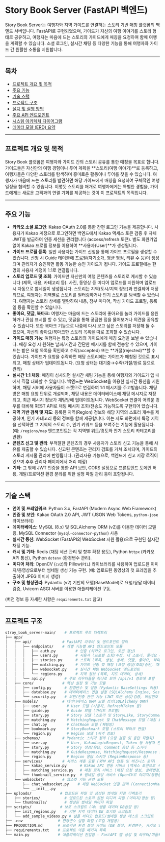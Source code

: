 # Story Book Server (FastAPI 백엔드)

Story Book Server는 여행자와 지역 가이드를 연결하는 스토리 기반 매칭 플랫폼의 백엔드 서버입니다. FastAPI로 구현되었으며, 가이드가 자신의 여행 이야기를 스토리 형태로 공유하고, 여행자는 마음에 드는 스토리의 가이드에게 매칭을 요청하여 함께 여행을 계획할 수 있습니다. 소셜 로그인, 실시간 채팅 등 다양한 기능을 통해 여행자와 가이드 간 원활한 소통을 지원합니다.

---

## 목차
- [프로젝트 개요 및 목적](#프로젝트-개요-및-목적)
- [주요 기능](#주요-기능)
- [기술 스택](#기술-스택)
- [프로젝트 구조](#프로젝트-구조)
- [설치 및 실행 방법](#설치-및-실행-방법)
- [주요 API 엔드포인트](#주요-api-엔드포인트)
- [시스템 아키텍처 다이어그램](#시스템-아키텍처-다이어그램)
- [데이터 모델 (ERD) 요약](#데이터-모델-erd-요약)
---

## 프로젝트 개요 및 목적

Story Book 플랫폼은 여행자와 가이드 간의 스토리 공유를 통한 매칭을 목표로 합니다. 가이드들은 자신만의 여행 경험이나 투어 계획을 **스토리(여행 이야기)**로 등록하고, 여행자들은 다양한 스토리를 탐색하며 흥미로운 활동이나 투어를 찾을 수 있습니다. 여행자가 마음에 드는 스토리를 발견하면 해당 가이드에게 매칭을 요청하여 구체적인 여행 일정을 협의할 수 있습니다. 이렇듯 스토리를 매개로 여행자에게는 특별한 경험을, 가이드에게는 새로운 고객과의 연결 기회를 제공하는 것이 이 프로젝트의 목적입니다.

---

## 주요 기능

-   **카카오 소셜 로그인**: Kakao OAuth 2.0를 통한 간편 로그인 기능을 제공합니다. 사용자가 Kakao 계정으로 로그인하면 백엔드에서 Kakao 액세스 토큰 검증 후 자체 JWT를 발급하여 인증 세션을 관리합니다 (access/refresh 토큰). 별도 회원가입 없이 Kakao 프로필 정보를 이용하여 **사용자(User)**가 생성됩니다.
-   **가이드 프로필 등록**: 일반 사용자는 가이드 신청을 통해 가이드 프로필을 생성할 수 있습니다. 신청 시 Guide 테이블에 프로필(자기소개, 평균 평점, 리뷰 수 등)이 생성되며 관리자가 승인하면 활동 가능한 승인 가이드가 됩니다. 가이드 프로필에는 한 명의 사용자 계정이 1:1로 연결됩니다.
-   **스토리 업로드 및 조회**: 가이드만 자신만의 여행 콘텐츠를 스토리로 게시할 수 있습니다 (제목, 내용, 카테고리 등). 사진, 동영상 등 미디어 업로드를 지원하며 업로드 시 자동으로 썸네일이 생성됩니다. 스토리는 지역(도시/지역 정보)과 연결되어 저장되므로, 여행자는 지역별로 스토리를 필터링하거나 인기 스토리를 탐색할 수 있습니다. 여행자는 스토리 상세를 열람하여 내용, 첨부 미디어, 작성 가이드 프로필, 등록일 등을 확인할 수 있습니다.
-   **좋아요, 댓글, 북마크**: 여행자는 마음에 드는 스토리에 좋아요를 눌러 가이드를 응원하거나 관심 표시를 할 수 있고, 댓글을 통해 궁금한 점을 물어보거나 의견을 공유할 수 있습니다. 또한 북마크 기능으로 나중에 다시 보고 싶은 스토리를 저장해 둘 수 있으며, 자신의 좋아요/북마크한 스토리 목록을 따로 조회할 수 있습니다.
-   **가이드 매칭 기능**: 여행자는 특정 스토리의 가이드에게 매칭 요청을 보낼 수 있습니다. 매칭 요청 시 원하는 날짜/시간과 간단한 메시지를 함께 전송할 수 있으며, 가이드는 받은 요청 목록을 확인하고 수락(accepted) 또는 **거절(rejected)**할 수 있습니다. 가이드가 요청을 수락하면 해당 스토리에는 가이드가 매칭된 것으로 표시되고, 매칭 상태가 업데이트됩니다. (요청 상태는 대기중→수락/거절/완료 등으로 관리)
-   **실시간 1:1 채팅**: 매칭이 성사되면 실시간 채팅 기능을 통해 여행자와 가이드가 앱 내에서 직접 대화할 수 있습니다. 백엔드는 WebSocket을 이용한 실시간 통신을 지원하며, 채팅 서버에 사용자들이 소켓으로 연결하여 1:1 메시지를 주고받습니다. 채팅방은 매칭 요청 단위로 개설되며, 채팅 내용은 데이터베이스에 채팅 메시지로 저장되고, 최근 메시지 정보가 채팅방에 업데이트됩니다. WebSocket 연결이 어려운 경우를 대비해 REST API로 채팅 메시지 조회/전송도 가능하도록 구현되어 있습니다.
-   **지역 기반 검색 및 지도**: 등록된 지역(Region) 정보와 해당 지역의 스토리 개수를 제공하며, 인기 카테고리 등의 정보를 함께 제공합니다. 이는 지도 화면에서 특정 지역을 선택하면 그 지역의 스토리 수, 인기 키워드 등을 보여주는 기능에 활용됩니다. (예: `/regions/map` 엔드포인트는 각 지역별 위도/경도와 인기 스토리 카테고리를 반환)
-   **콘텐츠 신고 및 관리**: 부적절한 콘텐츠의 경우 사용자가 스토리 신고 기능을 통해 사유를 제출할 수 있습니다. 신고된 콘텐츠는 관리자 검토를 거쳐 조치되며, 가이드의 스토리 게시물 관리에 반영됩니다. (관리자용 기능으로, 백엔드에 신고 저장 로직이 있으며 추후 관리자 페이지에서 처리 예정)
-   **기타**: 그 밖에 JWT 인증을 통한 API 보안, CORS 설정으로 프론트엔드 도메인 허용, 개발/프로덕션 환경 분리를 위한 설정 파일 관리 등이 포함됩니다.

---

## 기술 스택

-   **언어 및 프레임워크**: Python 3.x, FastAPI (Modern Async Web Framework)
-   **인증 및 보안**: Kakao OAuth 2.0 API, JWT (JSON Web Tokens, `python-jose` 라이브러리)
-   **데이터베이스**: MySQL (8.x) 및 SQLAlchemy ORM (v2)를 이용한 데이터 모델링. MySQL Connector (`mysql-connector-python`) 사용
-   **실시간 통신**: WebSocket (FastAPI의 WebSocket 지원 활용)으로 구현된 실시간 채팅 기능.
-   **캐시 및 기타**: Redis (채팅 세션 관리 및 향후 확장 용도), Python `httpx` (카카오 API 통신), Python `dotenv` (환경변수 관리).
-   **미디어 처리**: OpenCV (`cv2`)와 Pillow(`PIL`) 라이브러리를 사용하여 업로드된 이미지/동영상으로부터 썸네일 생성 기능 구현. (예: 업로드된 동영상의 첫 프레임을 추출하여 JPEG 이미지 생성)
-   **구조 및 형상관리**: Pydantic (v2) 기반의 모델(BaseModel)로 요청/응답 데이터 검증, Uvicorn ASGI 서버를 이용한 애플리케이션 구동.

(버전 정보 등 자세한 사항은 `requirements.txt` 참고)

---

## 프로젝트 구조

```bash
stroy_book_server-main/    # 프로젝트 루트 디렉토리
├── app/
│   ├── api/              # FastAPI 라우터 및 엔드포인트 정의
│   │   ├── endpoints/    # 개별 기능별 API 엔드포인트 모듈
│   │   │   ├── auth.py         # 인증 (카카오 로그인, 토큰 갱신)
│   │   │   ├── users.py        # 사용자 (프로필 조회/수정, 내 스토리, 좋아요 목록 등)
│   │   │   ├── stories.py      # 스토리 (목록, 생성, 상세, 댓글, 좋아요, 북마크, 신고 등)
│   │   │   ├── matching.py     # 가이드 신청 및 매칭 (요청 생성/조회/승인, 채팅방/메시지)
│   │   │   ├── websocket.py    # 실시간 채팅 WebSocket 엔드포인트
│   │   │   └── regions.py      # 지역 정보 (목록, 지도 데이터, 상세)
│   │   └── api.py         # 주요 라우터들을 하나로 모아 /api/v1 경로에 포함
│   ├── core/             # 핵심 설정 및 기능 모듈
│   │   ├── config.py      # 환경변수 및 설정 (Pydantic BaseSettings 이용)
│   │   ├── database.py    # 데이터베이스 연결 설정 (SQLAlchemy Engine, Session)
│   │   └── security.py    # 보안/인증 관련 기능 (JWT 토큰 생성/검증, 비밀번호 해싱 등)
│   ├── models/           # 데이터베이스 ORM 모델 정의(SQLAlchemy ORM)
│   │   ├── user.py         # User 모델 (사용자, RefreshToken 등)
│   │   ├── guide.py        # Guide 모델 (가이드 프로필)
│   │   ├── story.py        # Story 모델 (스토리 및 StoryLike, StoryComment 등)
│   │   ├── matching.py     # MatchingRequest 및 ChatMessage 모델 (매칭 요청, 채팅 메시지)
│   │   ├── chat.py         # ChatRoom 모델 (채팅방)
│   │   ├── bookmark.py     # StoryBookmark 모델 (스토리 북마크 연결)
│   │   └── region.py       # Region 모델 (지역 정보)
│   ├── schemas/          # Pydantic 스키마 정의 (요청 검증 및 응답 직렬화)
│   │   ├── user.py         # User, KakaoLoginRequest, Token 등 사용자 관련 스키마
│   │   ├── story.py        # Story 생성/응답, Comment 응답 등 스키마
│   │   ├── matching.py     # GuideResponse, MatchingRequest/Response 등 매칭 관련 스키마
│   │   └── region.py       # Region 응답 스키마 (RegionResponse 등)
│   ├── services/         # 서비스 계층 모듈 (외부 API 연동 및 비즈니스 로직)
│   │   ├── kakao_service.py      # Kakao API 연동 서비스 (액세스 토큰으로 사용자 정보 획득 등)
│   │   ├── matching_service.py   # 매칭 로직 서비스 (매칭 요청 생성, 상태변경, 채팅방 생성 관리)
│   │   └── thumbnail_service.py  # 썸네일 생성 서비스 (OpenCV로 이미지/동영상 썸네일 생성)
│   └── websocket/        # 웹소켓 기능 관련 모듈
│       ├── chat_websocket.py    # 채팅 WebSocket 연결 관리 (ConnectionManager 등 구현)
│       └── __init__.py
├── uploads/             # 업로드된 파일 및 생성된 썸네일 저장 디렉토리
│   ├── stories/           # 업로드된 스토리 원본 미디어 파일 (이미지/영상 등)
│   └── thumbnails/        # 생성된 썸네일 이미지 파일
├── scripts/             # 보조 스크립트 (예: 샘플 데이터 DB삽입 등)
│   ├── init_regions.py    # 기본 지역 데이터 DB 초기화 스크립트
│   └── add_sample_videos.py # 샘플 비디오 업로드/썸네일 생성 테스트 스크립트
├── .env                # 환경변수 설정 파일 (로컬 개발용)
├── PRODUCTION.md       # 프로덕션 환경 설정 가이드 (DB 설정, 환경변수, 카카오 앱 설정 등)
├── requirements.txt    # 프로젝트 의존 패키지 목록
└── main.py             # 애플리케이션 진입점 - FastAPI 앱 생성 및 라우터/미들웨어 설정
